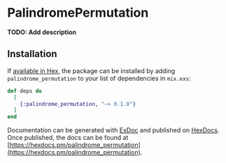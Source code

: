 # PalindromePermutation

**TODO: Add description**

## Installation

If [available in Hex](https://hex.pm/docs/publish), the package can be installed
by adding `palindrome_permutation` to your list of dependencies in `mix.exs`:

```elixir
def deps do
  [
    {:palindrome_permutation, "~> 0.1.0"}
  ]
end
```

Documentation can be generated with [ExDoc](https://github.com/elixir-lang/ex_doc)
and published on [HexDocs](https://hexdocs.pm). Once published, the docs can
be found at [https://hexdocs.pm/palindrome_permutation](https://hexdocs.pm/palindrome_permutation).

